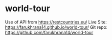 # world-tour
Use of API from https://restcountries.eu/
Live Site: https://farukhrana14.github.io/world-tour/
Git repo: https://github.com/farukhrana14/world-tour